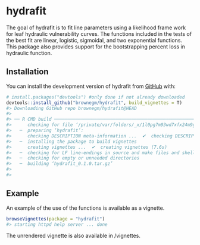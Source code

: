 
<!-- README.md is generated from README.Rmd. Please edit that file -->

# hydrafit

<!-- badges: start -->
<!-- badges: end -->

The goal of hydrafit is to fit line parameters using a likelihood frame
work for leaf hydraulic vulnerability curves. The functions included in
the tests of the best fit are linear, logistic, sigmoidal, and two
exponential functions. This package also provides support for the
bootstrapping percent loss in hydraulic function.

## Installation

You can install the development version of hydrafit from
[GitHub](https://github.com/) with:

``` r
# install.packages("devtools") #only done if not already downloaded
devtools::install_github("brownegm/hydrafit", build_vignettes = T)
#> Downloading GitHub repo brownegm/hydrafit@HEAD
#> 
#> ── R CMD build ─────────────────────────────────────────────────────────────────
#>      checking for file ‘/private/var/folders/_x/1l0pg7m93wd7xfx24m9gy3800000gn/T/Rtmpq80uqG/remotes184667623d8da/brownegm-hydrafit-8ed21d7/DESCRIPTION’ ...  ✔  checking for file ‘/private/var/folders/_x/1l0pg7m93wd7xfx24m9gy3800000gn/T/Rtmpq80uqG/remotes184667623d8da/brownegm-hydrafit-8ed21d7/DESCRIPTION’
#>   ─  preparing ‘hydrafit’:
#>      checking DESCRIPTION meta-information ...  ✔  checking DESCRIPTION meta-information
#>   ─  installing the package to build vignettes
#>      creating vignettes ...  ✔  creating vignettes (7.6s)
#>   ─  checking for LF line-endings in source and make files and shell scripts
#>   ─  checking for empty or unneeded directories
#>   ─  building ‘hydrafit_0.1.0.tar.gz’
#>      
#> 
```

## Example

An example of the use of the functions is available as a vignette.

``` r
browseVignettes(package = "hydrafit")
#> starting httpd help server ... done
```

The unrendered vignette is also available in /vignettes.
